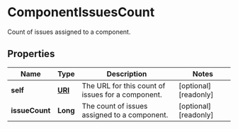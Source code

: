 

# ComponentIssuesCount

Count of issues assigned to a component.
## Properties

Name | Type | Description | Notes
------------ | ------------- | ------------- | -------------
**self** | [**URI**](URI.md) | The URL for this count of issues for a component. |  [optional] [readonly]
**issueCount** | **Long** | The count of issues assigned to a component. |  [optional] [readonly]



